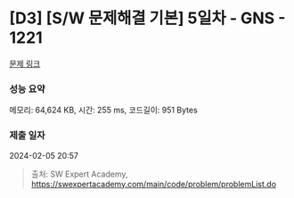 # [D3] [S/W 문제해결 기본] 5일차 - GNS - 1221 

[문제 링크](https://swexpertacademy.com/main/code/problem/problemDetail.do?contestProbId=AV14jJh6ACYCFAYD) 

### 성능 요약

메모리: 64,624 KB, 시간: 255 ms, 코드길이: 951 Bytes

### 제출 일자

2024-02-05 20:57



> 출처: SW Expert Academy, https://swexpertacademy.com/main/code/problem/problemList.do
